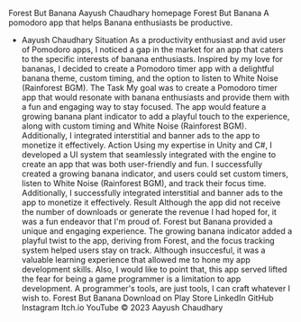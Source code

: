Forest But Banana
Aayush Chaudhary
homepage
Forest But Banana
A pomodoro app that helps Banana enthusiasts be productive.
- Aayush Chaudhary
Situation
As a productivity enthusiast and avid user of Pomodoro apps, I noticed a gap in the market for an app that caters to the specific interests of banana enthusiasts. Inspired by my love for bananas, I decided to create a Pomodoro timer app with a delightful banana theme, custom timing, and the option to listen to White Noise (Rainforest BGM).
The Task
My goal was to create a Pomodoro timer app that would resonate with banana enthusiasts and provide them with a fun and engaging way to stay focused. The app would feature a growing banana plant indicator to add a playful touch to the experience, along with custom timing and White Noise (Rainforest BGM). Additionally, I integrated interstitial and banner ads to the app to monetize it effectively.
Action
Using my expertise in Unity and C#, I developed a UI system that seamlessly integrated with the engine to create an app that was both user-friendly and fun. I successfully created a growing banana indicator, and users could set custom timers, listen to White Noise (Rainforest BGM), and track their focus time. Additionally, I successfully integrated interstitial and banner ads to the app to monetize it effectively.
Result
Although the app did not receive the number of downloads or generate the revenue I had hoped for, it was a fun endeavor that I'm proud of. Forest but Banana provided a unique and engaging experience. The growing banana indicator added a playful twist to the app, deriving from Forest, and the focus tracking system helped users stay on track. Although insuccesful, it was a valuable learning experience that allowed me to hone my app development skills.
Also, I would like to point that, this app served lifted the fear for being a game programmer is a limitation to app development. A programmer's tools, are just tools, I can craft whatever I wish to.
Forest But Banana
Download on Play Store
LinkedIn
GitHub
Instagram
Itch.io
YouTube
© 2023 Aayush Chaudhary